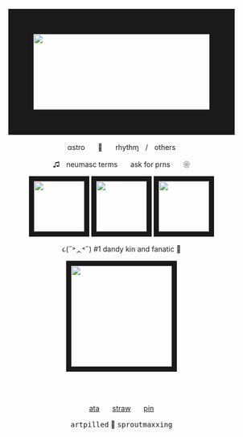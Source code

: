 <p align="center"> 
<img src="https://64.media.tumblr.com/2913d4ace83d1acb5a830853d8041629/e69ada103ddfcdc2-bd/s400x600/f09d6e332d444be386e74f9e0567cf2676e6aa89.gifv" width="350" height="150" border="50"/>
<p align="center">
αstroㅤㅤ🌈​ㅤㅤrhythɱㅤ/ㅤothers
<p align="center">
♫ㅤneumasc termsㅤㅤask for prnsㅤㅤ❀ 
<p align="center">  
<img src="https://64.media.tumblr.com/405892dd637d818642e1225b90dd1b1b/b8102de4bd0f2d11-ae/s100x200/2f2ad217891d3c76dc0ab168c6452a4696b006c2.gifv" width="100" height="100" border="10"/> <img src="https://media.discordapp.net/attachments/1314613314650898434/1416150790359351296/ezgif.com-effects.gif?ex=68c5ccb3&is=68c47b33&hm=519adb9192e0d26bc5f76cc0577883b14bce27e692668667e6e69d4108f59e5e&=" width="100" height="100" border="10"/> <img src="https://files.catbox.moe/qozm7x.png" width="100" height="100" border="10"/>
</p>
<p align="center">  
૮(˶˃ᆺ˂˶) #1 dandy kin and fanatic 🌱​​
<p align="center"> 
<img src="https://media.discordapp.net/attachments/1314613314650898434/1416110864783642634/ezgif.com-added-text.gif?ex=68c5a784&is=68c45604&hm=4041ecc4022acfc2177e23f6a99a77f0f27d79c4a70089985f8c08eb34f8d1b1&=" width="200" height="200" border="10"/>
 
 ⠀⠀⠀<p align="center">  
[ata](https://dandicus.atabook.org/)ㅤㅤ[straw](https://berrytapes.straw.page)ㅤㅤ[pin](https://br.pinterest.com/dandypilled/)
</p>
<p align="center">    
<kbd>artpilled</kbd> ​🎨​ <kbd>sproutmaxxing</kbd>
